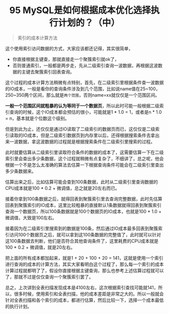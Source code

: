 <h1 align="center">95 MySQL是如何根据成本优化选择执行计划的？（中）</h1>



> 索引的成本计算方法

这个使用索引访问数据的方式，大家应该都还记得，其实很简单，

- 你直接根据主键查，那就直接走一个聚簇索引就ok了，
- 否则普通索引，一般都是两步走，先从二级索引查询一波数据，再根据这波数据的主键去聚簇索引回表查询。

这个过程的成本计算方法稍微有点特别，首先，在二级索引里根据条件查一波数据的IO成本，一般是看你的查询条件涉及到几个范围，比如说name值在25~100，250~350两个区间，那么就是`两个范围`，否则name=xx就仅仅是一个范围区间。

**一般一个范围区间就粗暴的认为等同于一个数据页**，所以此时可能一般根据二级索引查询的时候，这个IO成本都会预估的很小，可能就是1 * 1.0 = 1，或者是n * 1.0 = n，基本就是个位数这个级别。

但是到此为止，还仅仅是通过IO读取了二级索引的数据页而已，这仅仅是二级索引读取的IO成本，但是二级索引数据页到内存里以后，还得根据搜索条件去拿出来一波数据，拿这波数据的过程就是根据搜索条件在二级索引里搜索的过程。

此时就要估算从二级索引里读取符合条件的数据的成本了，这需要估算一下在二级索引里会查出多少条数据，这个过程就稍微有点复杂了，不细讲了，总之呢，他会根据一个不是怎么太准确的算法去估算一下根据查询条件可能会在二级索引里查出多少条数据来。

估算出来之后，比如估算可能会查到100条数据，此时从二级索引里查询数据的CPU成本就是100 * 0.2 + 微调值，总之就是20左右而已。

接着你拿到100条数据之后，就得回表到聚簇索引里去查询完整数据，此时先估算回表到聚簇索引的IO成本，这里比较粗暴的直接默认1条数据就得回表到聚簇索引查询一个数据页，所以100条数据就是100个数据页的IO成本，也就是100 * 1.0 + 微调值，大致是100左右。

接着因为在二级索引里搜索到的数据是100条，然后通过IO成本最多回表到聚簇索引访问100个数据页之后，就可以拿到这100条数据的完整值了，此时就可以针对这100条数据去判断，他们是否符合其他查询条件了，这里耗费的CPU成本就是100 * 0.2 + 微调值，就是20左右。

把上面的所有成本都加起来，就是1 + 20 + 100 + 20 = 141，这就是使用一个索引进行查询的成本的计算方法，其实大家看明白这个过程了，那么每一个索引的成本计算过程就都明了了，假设你直接根据主键查询，那么也参考上述估算过程就可以了，那就不过是仅仅查询一个聚簇索引罢了。

总之，上次讲到全表扫描发现成本是4100左右，这次根据索引查找可能就141，所以，很多时候，使用索引和全表扫描，他的成本差距是非常之大的。所以一般就会针对全表扫描和各个索引的成本，都进行估算，然后比较一下，选择一个成本最低的执行计划。
